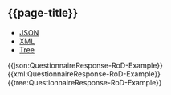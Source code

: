 ## {{page-title}}
<div class="nhsd-!t-margin-bottom-6">
  <ul class="nav nav-tabs" role="tablist">
        <li role="presentation" class="active">
            <a href="#JSON-QR-R-E" role="tab" data-toggle="tab">JSON</a>
        </li>
         <li role="presentation">
            <a href="#XML-QR-R-E" role="tab" data-toggle="tab">XML</a>
        </li>
        <li role="presentation">
            <a href="#Tree-QR-R-E" role="tab" data-toggle="tab">Tree</a>
        </li>
  </ul>
    
  <div class="tab-content snippet">
    <div id="JSON-QR-R-E" role="tabpanel" class="tab-pane active">
{{json:QuestionnaireResponse-RoD-Example}}
    </div>
    <div id="XML-QR-R-E" role="tabpanel" class="tab-pane">
{{xml:QuestionnaireResponse-RoD-Example}}
    </div>
    <div id="Tree-QR-R-E" role="tabpanel" class="tab-pane">
{{tree:QuestionnaireResponse-RoD-Example}}
    </div>
  </div>
</div>